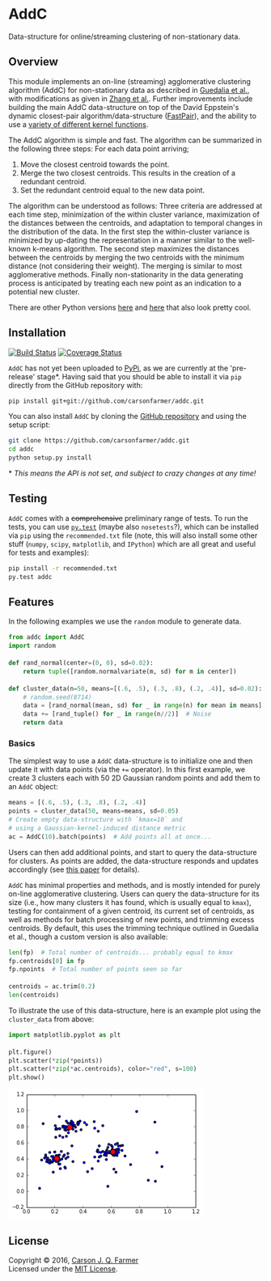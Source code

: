 # AddC

Data-structure for online/streaming clustering of non-stationary data.

## Overview

This module implements an on-line (streaming) agglomerative clustering
algorithm (AddC) for non-stationary data as described in
[Guedalia et al.](http://www.cs.huji.ac.il/~werman/Papers/guedalia_etal99.pdf),
with modifications as given in [Zhang et al.](). Further improvements include
building the main AddC data-structure on top of the David Eppstein's dynamic
closest-pair algorithm/data-structure
([FastPair](https://github.com/carsonfarmer/fastpair)), and the ability to use
a [variety of different kernel functions](http://crsouza.blogspot.com/2010/03/kernel-functions-for-machine-learning.html).

The AddC algorithm is simple and fast. The algorithm can be summarized in the
following three steps: For each data point arriving;

1. Move the closest centroid towards the point.
2. Merge the two closest centroids. This results in the creation of a
   redundant centroid.
3. Set the redundant centroid equal to the new data point.

The algorithm can be understood as follows: Three criteria are addressed at
each time step, minimization of the within cluster variance, maximization of
the distances between the centroids, and adaptation to temporal changes in
the distribution of the data. In the first step the within-cluster variance
is minimized by up-dating the representation in a manner similar to the well-
known k-means algorithm. The second step maximizes the distances between the
centroids by merging the two centroids with the minimum distance (not
considering their weight). The merging is similar to most agglomerative methods.
Finally non-stationarity in the data generating process is anticipated by
treating each new point as an indication to a potential new cluster.

There are other Python versions
[here](https://github.com/marionleborgne/machine_learning) and
[here](http://gromgull.net/blog/2009/08/online-clustering-in-python/)
that also look pretty cool.

## Installation

[![Build Status](https://travis-ci.org/carsonfarmer/addc.svg?branch=master)](https://travis-ci.org/carsonfarmer/addc) [![Coverage Status](https://coveralls.io/repos/github/carsonfarmer/addc/badge.svg?branch=master)](https://coveralls.io/github/carsonfarmer/addc?branch=master)

`AddC` has not yet been uploaded to [PyPi](https://pypi.python.org/pypi),
as we are currently at the 'pre-release' stage\*. Having said that you should be
able to install it via `pip` directly from the GitHub repository with:

```bash
pip install git+git://github.com/carsonfarmer/addc.git
```

You can also install `AddC` by cloning the
[GitHub repository](https://github.com/carsonfarmer/addc) and using the
setup script:

```bash
git clone https://github.com/carsonfarmer/addc.git
cd addc
python setup.py install
```

\* *This means the API is not set, and subject to crazy changes at any time!*

## Testing

`AddC` comes with a <del>comprehensive</del> preliminary range
of tests. To run the tests, you can use [`py.test`](http://pytest.org/latest/)
(maybe also `nosetests`?), which can be installed via `pip` using the
`recommended.txt` file (note, this will also install some other stuff (`numpy`,
`scipy`, `matplotlib`, and `IPython`) which are all great and useful for
tests and examples):

```bash
pip install -r recommended.txt
py.test addc
```

## Features

In the following examples we use the `random` module to generate data.

```python
from addc import AddC
import random

def rand_normal(center=(0, 0), sd=0.02):
    return tuple([random.normalvariate(m, sd) for m in center])

def cluster_data(n=50, means=[(.6, .5), (.3, .8), (.2, .4)], sd=0.02):
    # random.seed(8714)
    data = [rand_normal(mean, sd) for _ in range(n) for mean in means]
    data += [rand_tuple() for _ in range(n//2)]  # Noise
    return data
```

### Basics

The simplest way to use a `AddC` data-structure is to initialize one
and then update it with data points (via the `+=` operator). In this first
example, we create 3 clusters each with 50 2D Gaussian random points and
add them to an `AddC` object:

```python
means = [(.6, .5), (.3, .8), (.2, .4)]
points = cluster_data(50, means=means, sd=0.05)
# Create empty data-structure with `kmax=10` and
# using a Gaussian-kernel-induced distance metric
ac = AddC(10).batch(points)  # Add points all at once...
```

Users can then add additional points, and start to query the data-structure for
clusters. As points are added, the data-structure responds and updates
accordingly
(see [this paper](http://www.cs.huji.ac.il/~werman/Papers/guedalia_etal99.pdf)
for details).

`AddC` has minimal properties and methods, and is mostly intended for purely
on-line agglomerative clustering. Users can query the data-structure for its
size (i.e., how many clusters it has found, which is usually equal to `kmax`),
testing for containment of a given centroid, its current set of centroids,
as well as methods for batch processing of new points, and trimming excess
centroids. By default, this uses the trimming technique outlined in Guedalia
et al., though a custom version is also available:

```python
len(fp)  # Total number of centroids... probably equal to kmax
fp.centroids[0] in fp
fp.npoints  # Total number of points seen so far

centroids = ac.trim(0.2)
len(centroids)
```

To illustrate the use of this data-structure, here is an example plot using
the `cluster_data` from above:

```python
import matplotlib.pyplot as plt

plt.figure()
plt.scatter(*zip(*points))
plt.scatter(*zip(*ac.centroids), color="red", s=100)
plt.show()
```
![](output.png)

## License

Copyright © 2016, [Carson J. Q. Farmer](http://carsonfarmer.com/)  
Licensed under the [MIT License](http://opensource.org/licenses/MIT).  
